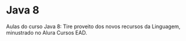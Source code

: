 # Java 8

Aulas do curso Java 8: Tire proveito dos novos recursos da Linguagem, minustrado no Alura Cursos EAD.
